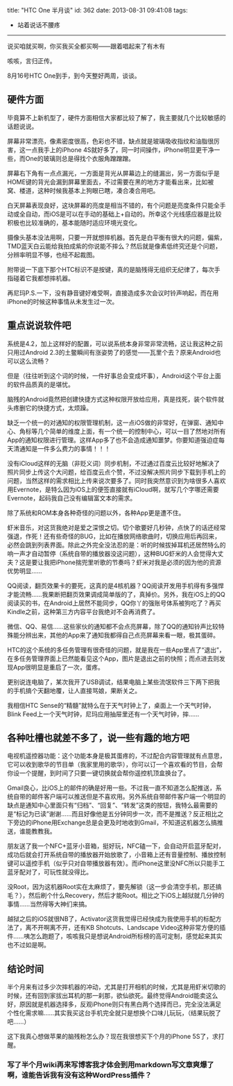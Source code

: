 title: "HTC One 半月谈"
id: 362
date: 2013-08-31 09:41:08
tags: 
- 站着说话不腰疼
---

说买咱就买啊，你买我买全都买啊——跟着唱起来了有木有

咳咳，言归正传。

8月16号HTC One到手，到今天整好两周，谈谈。
<!--more-->

## 硬件方面

毕竟算不上新机型了，硬件方面相信大家都比较了解了，我主要就几个比较敏感的话题说说。

屏幕非常漂亮，像素密度很高，色彩也不错，缺点就是玻璃吸收指纹和油脂很厉害，这一点我手上的iPhone 4S就好多了，同一时间操作，iPhone明显更干净一些，而One的玻璃则总是得找个衣服角蹭蹭蹭。

屏幕右下角有一点点漏光，一方面是背光从屏幕边上的缝漏出，另一方面似乎是HOME键的背光会漏到屏幕里面去，不过需要在黑的地方才能看出来，比如被窝、楼道，这种时候我基本上狗眼已瞎，凑合凑合用吧。

白天屏幕表现良好，这块屏幕的亮度是相当不错的，有个问题是亮度条件只能全手动或全自动，而iOS是可以在手动的基础上+自动的。所幸这个光线感应器是比较积极也比较准确的，基本能随时适应环境光变化。

摄像头基本没法用啊，只要一开就想摔机器。首先是白平衡有很大的问题，偏紫，TMD蓝天白云能给我拍成紫的你说能不摔么？然后就是像素低终究还是个问题，分辨率明显不够，也经不起裁图。

附带说一下底下那个HTC标识不是按键，真的是脑残得无组织无纪律了，每次手指碰着它我都想摔机器。

再尼玛P.S.一下，没有静音键好难受啊，直接造成多次会议时铃声响起，而在用iPhone的时候这种事情从未发生过一次。

## 重点说说软件吧

系统是4.2，加上这样好的配置，可以说系统本身非常非常流畅，这让我这种之前只用过Android 2.3的土鳖瞬间有涨姿势了的感觉——瓦里个去？原来Android也可以这么流畅？

但是（往往听到这个词的时候，一件好事总会变成坏事），Android这个平台上面的软件品质真的是堪忧。

脑残的Android竟然把创建快捷方式这种权限开放给应用，真是找死，装个软件就头疼删它的快捷方式，太烦躁。

缺乏一个统一的对通知的权限管理机制，这一点iOS做的非常好，在弹窗、通知中心、角标等几个简单的维度上面，有一个统一的控制中心，可以一目了然地对所有App的通知权限进行管理。这样App多了也不会造成通知噩梦。你要知道强迫症每天清通知是一件多么费力的事情！！！

没有iCloud这样的无脑（非贬义词）同步机制，不过通过百度云比较好地解决了照片同步上传这个大问题，给百度云点个赞，不过没解决照片同步下载到手机上的问题，当然这样的需求相比上传来说次要多了。同时我突然意识到为啥很多人喜欢用Evernote，是特么因为iOS上的便签直接就有iCloud啊，就写几个字哪还需要Evernote，起码我自己没有编辑富文本的需求。

除了系统和ROM本身各种奇怪的问题以外，各种App更是遭不住。

虾米音乐，对这货我绝对是爱之深恨之切。切个歌要好几秒钟，点快了的话还经常强退，作死！还有些奇怪的BUG，比如在播放网络歌曲时，切换应用后再回来，必然会跳到列表界面。除此之外完全没法忍的是：听的时候拔掉耳机还居然特么的响一声才自动暂停（系统自带的播放器没这问题），这种BUG虾米的人会觉得大丈夫？这是要让我把iPhone揣兜里听歌的节奏吗？虾米对我是必须的因为他的资源优势明显……

QQ阅读，翻页效果卡的要死，这真的是4核机器？QQ阅读开发用手机得有多强悍才能流畅……我果断把翻页效果调成简单版的了，真掉价。另外，我在iOS上的QQ阅读买的书，在Android上居然不能同步，QQ你丫的强账号体系被狗吃了？再买Kindle之前，这种第三方内容平台我绝对不会再消费了。

微信、QQ、易信……这些家伙的通知都不会点亮屏幕，除了QQ的通知铃声比较特殊能分辨出来，其他的App来了通知我都得自己点亮屏幕来看一眼，极其蛋碎。

HTC的这个系统的多任务管理有很奇怪的问题，就是我在一些App里点了“退出”，在多任务管理界面上已然能看见这个App，图片是退出之前的快照；而点进去则发现App很明显是重启了一次，蛋疼。

更别说连电脑了，某次我开了USB调试，结果电脑上某些流氓软件三下两下把我的手机搞个天翻地覆，让人直接骂娘，果断关之。

我相信HTC Sense的“精髓”就特么在于天气时钟上了，桌面上一个天气时钟，Blink Feed上一个天气时钟，尼玛应用抽屉里还有一个天气时钟，摔……

## 各种吐槽也就差不多了，说一些有趣的地方吧

电视机遥控器功能：这个功能本身是极其蛋疼的，不过配合内容管理就有点意思，它可以收到歌华的节目单（我家里用的歌华），你可以订一个喜欢看的节目，会帮你设一个提醒，到时间了只要一键切换就会帮你遥控机顶盒换台了。

Gmail良心，比iOS上的邮件的确是好用一些。不过我一直不知道怎么配推送，系统自带的邮件客户端可以推送但是不喜欢用。另外系统自带邮件客户端一个明显的缺点是通知中心里面只有“归档”、“回复”、“转发”这类的按钮，我特么最需要的是“标记为已读”谢谢……而且好像他是五分钟同步一次，而不是推送？反正相比之下旁边的iPhone用Exchange总是会更及时地收到Gmail，不知道这机器怎么搞推送，谁能教教我。

朋友送了我一个NFC+蓝牙小音箱，挺好玩，NFC磕一下，会自动开启蓝牙配对，成功后就会打开系统自带的播放器开始放歌了，小音箱上还有音量控制、播放控制键可以遥控手机（似乎只对自带播放器有效）。而iPhone这里没NFC所以只能手工蓝牙配对了，可玩性就没得比。

没Root，因为这机器Root实在太麻烦了，要先解锁（这一步会清空手机，那还搞毛？），然后刷个什么Recovery，然后才能Root。相比之下iOS上越狱就几分钟的事情……当然得等大神们来搞。

越狱之后的iOS就很NB了，Activator这货我觉得已经快成为我使用手机的标配方法了，离不开啊离不开，还有KB Shotcuts、Landscape Video这种非常方便的插件……咦怎么跑题了，咳咳我只是想说Android所标榜的高可定制，感觉起来其实也不过如是啊。

## 结论时间

半个月来有过多少次摔机器的冲动，尤其是打开相机的时候，尤其是用虾米切歌的时候，还有回到家拔出耳机的那一刹那，欲仙欲死。最终觉得Android能卖这么好，原因就是机器选择多，反观iPhone则只有黑白两个选择而已，完全没法满足个性化需求嘛……其实我买这台手机完全就只是想换个口味儿玩玩，（结果玩脱了吧……）

这下我真心想做苹果的脑残粉怎么办？现在我很想买下个月的iPhone 5S了，求打醒。

### 写了半个月wiki再来写博客我才体会到用markdown写文章爽爆了啊，谁能告诉我有没有这种WordPress插件？